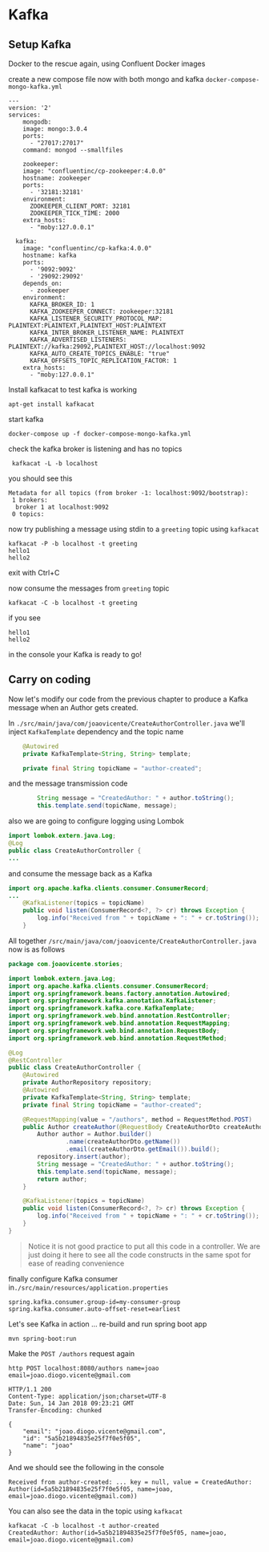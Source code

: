 # Kafka

## Setup Kafka

Docker to the rescue again, using Confluent Docker images

create a new compose file now with both mongo and kafka `docker-compose-mongo-kafka.yml`

```
---
version: '2'
services:
    mongodb:
    image: mongo:3.0.4
    ports:
      - "27017:27017"
    command: mongod --smallfiles

    zookeeper:
    image: "confluentinc/cp-zookeeper:4.0.0"
    hostname: zookeeper
    ports:
      - '32181:32181'
    environment:
      ZOOKEEPER_CLIENT_PORT: 32181
      ZOOKEEPER_TICK_TIME: 2000
    extra_hosts:
      - "moby:127.0.0.1"

  kafka:
    image: "confluentinc/cp-kafka:4.0.0"
    hostname: kafka
    ports:
      - '9092:9092'
      - '29092:29092'
    depends_on:
      - zookeeper
    environment:
      KAFKA_BROKER_ID: 1
      KAFKA_ZOOKEEPER_CONNECT: zookeeper:32181
      KAFKA_LISTENER_SECURITY_PROTOCOL_MAP: PLAINTEXT:PLAINTEXT,PLAINTEXT_HOST:PLAINTEXT
      KAFKA_INTER_BROKER_LISTENER_NAME: PLAINTEXT
      KAFKA_ADVERTISED_LISTENERS: PLAINTEXT://kafka:29092,PLAINTEXT_HOST://localhost:9092
      KAFKA_AUTO_CREATE_TOPICS_ENABLE: "true"
      KAFKA_OFFSETS_TOPIC_REPLICATION_FACTOR: 1
    extra_hosts:
      - "moby:127.0.0.1"
```

Install kafkacat to test kafka is working

```
apt-get install kafkacat
```

start kafka

```
docker-compose up -f docker-compose-mongo-kafka.yml
```

check the kafka broker is listening and has no topics

```
 kafkacat -L -b localhost
```

you should see this

```
Metadata for all topics (from broker -1: localhost:9092/bootstrap):
 1 brokers:
  broker 1 at localhost:9092
 0 topics:
```

now try publishing a message using stdin to a `greeting` topic using `kafkacat`

```
kafkacat -P -b localhost -t greeting
hello1
hello2
```

exit with Ctrl+C

now consume the messages from `greeting` topic

```
kafkacat -C -b localhost -t greeting
```

if you see

```
hello1
hello2
```

in the console your Kafka is ready to go!

## Carry on coding

Now let's modify our code from the previous chapter to produce a Kafka message when an Author gets created.

In `./src/main/java/com/joaovicente/CreateAuthorController.java` we'll inject `KafkaTemplate` dependency and the topic name

```java
    @Autowired
    private KafkaTemplate<String, String> template;

    private final String topicName = "author-created";
```

and the message transmission code

```java
        String message = "CreatedAuthor: " + author.toString();
        this.template.send(topicName, message);
```

also we are going to configure logging using Lombok

```java
import lombok.extern.java.Log;
@Log
public class CreateAuthorController {
...
```

and consume the message back as a Kafka

```java
import org.apache.kafka.clients.consumer.ConsumerRecord;
...
    @KafkaListener(topics = topicName)
    public void listen(ConsumerRecord<?, ?> cr) throws Exception {
        log.info("Received from " + topicName + ": " + cr.toString());
    }
```

All together `/src/main/java/com/joaovicente/CreateAuthorController.java` now is as follows

```java
package com.joaovicente.stories;

import lombok.extern.java.Log;
import org.apache.kafka.clients.consumer.ConsumerRecord;
import org.springframework.beans.factory.annotation.Autowired;
import org.springframework.kafka.annotation.KafkaListener;
import org.springframework.kafka.core.KafkaTemplate;
import org.springframework.web.bind.annotation.RestController;
import org.springframework.web.bind.annotation.RequestMapping;
import org.springframework.web.bind.annotation.RequestBody;
import org.springframework.web.bind.annotation.RequestMethod;

@Log
@RestController
public class CreateAuthorController {
    @Autowired
    private AuthorRepository repository;
    @Autowired
    private KafkaTemplate<String, String> template;
    private final String topicName = "author-created";

    @RequestMapping(value = "/authors", method = RequestMethod.POST)
    public Author createAuthor(@RequestBody CreateAuthorDto createAuthorDto) {
        Author author = Author.builder()
                .name(createAuthorDto.getName())
                .email(createAuthorDto.getEmail()).build();
        repository.insert(author);
        String message = "CreatedAuthor: " + author.toString();
        this.template.send(topicName, message);
        return author;
    }

    @KafkaListener(topics = topicName)
    public void listen(ConsumerRecord<?, ?> cr) throws Exception {
        log.info("Received from " + topicName + ": " + cr.toString());
    }
}
```

> Notice it is not good practice to put all this code in a controller. We are just doing it here to see all the code constructs in the same spot for ease of reading convenience

finally configure Kafka consumer in`./src/main/resources/application.properties`

```
spring.kafka.consumer.group-id=my-consumer-group
spring.kafka.consumer.auto-offset-reset=earliest
```

Let's see Kafka in action ... re-build and run spring boot app

```
mvn spring-boot:run
```

Make the `POST /authors` request again

```
http POST localhost:8080/authors name=joao email=joao.diogo.vicente@gmail.com

HTTP/1.1 200 
Content-Type: application/json;charset=UTF-8
Date: Sun, 14 Jan 2018 09:23:21 GMT
Transfer-Encoding: chunked

{
    "email": "joao.diogo.vicente@gmail.com", 
    "id": "5a5b21894835e25f7f0e5f05", 
    "name": "joao"
}
```

And  we should see the following in the console

```
Received from author-created: ... key = null, value = CreatedAuthor: Author(id=5a5b21894835e25f7f0e5f05, name=joao, email=joao.diogo.vicente@gmail.com))
```

You can also see the data in the topic using `kafkacat`

```
kafkacat -C -b localhost -t author-created               
CreatedAuthor: Author(id=5a5b21894835e25f7f0e5f05, name=joao, email=joao.diogo.vicente@gmail.com)
```



